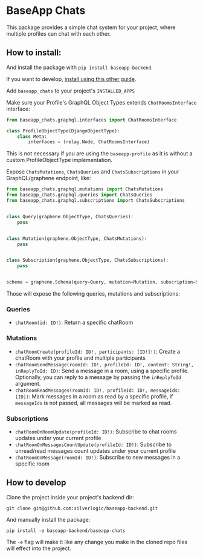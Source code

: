 # BaseApp Chats

This package provides a simple chat system for your project, where multiple profiles can chat with each other.

## How to install:

And install the package with `pip install baseapp-backend`.

If you want to develop, [install using this other guide](#how-to-develop).

Add `baseapp_chats` to your project's `INSTALLED_APPS`

Make sure your Profile's GraphQL Object Types extends `ChatRoomsInterface` interface:

```python
from baseapp_chats.graphql.interfaces import ChatRoomsInterface

class ProfileObjectType(DjangoObjectType):
    class Meta:
        interfaces = (relay.Node, ChatRoomsInterface)
```

This is not necessary if you are using the `baseapp-profile` as it is without a custom ProfileObjectType implementation.

Expose `ChatsMutations`, `ChatsQueries` and `ChatsSubscriptions` in your GraphQL/graphene endpoint, like:

```python
from baseapp_chats.graphql.mutations import ChatsMutations
from baseapp_chats.graphql.queries import ChatsQueries
from baseapp_chats.graphql.subscriptions import ChatsSubscriptions


class Query(graphene.ObjectType, ChatsQueries):
    pass


class Mutation(graphene.ObjectType, ChatsMutations):
    pass


class Subscription(graphene.ObjectType, ChatsSubscriptions):
    pass


schema = graphene.Schema(query=Query, mutation=Mutation, subscription=Subscription)
```

Those will expose the following queries, mutations and subscriptions:

### Queries

- `chatRoom(id: ID!)`: Return a specific chatRoom

### Mutations

- `chatRoomCreate(profileId: ID!, participants: [ID!]!)`: Create a chatRoom with your profile and multiple participants
- `chatRoomSendMessage(roomId: ID!, profileId: ID!, content: String!, inReplyToId: ID)`: Send a message in a room, using a specific profile. Optionally, you can reply to a message by passing the `inReplyToId` argument.
- `chatRoomReadMessages(roomId: ID!, profileId: ID!, messageIds: [ID])`: Mark messages in a room as read by a specific profile, if `messageIds` is not passed, all messages will be marked as read.

### Subscriptions

- `chatRoomOnRoomUpdate(profileId: ID!)`: Subscribe to chat rooms updates under your current profile
- `chatRoomOnMessagesCountUpdate(profileId: ID!)`: Subscribe to unread/read messages count updates under your current profile
- `chatRoomOnMessage(roomId: ID!)`: Subscribe to new messages in a specific room

## How to develop

Clone the project inside your project's backend dir:

```
git clone git@github.com:silverlogic/baseapp-backend.git
```

And manually install the package:

```
pip install -e baseapp-backend/baseapp-chats
```

The `-e` flag will make it like any change you make in the cloned repo files will effect into the project.